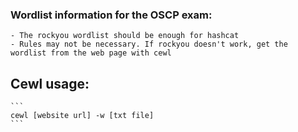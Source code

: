 ### Wordlist information for the OSCP exam: 
    - The rockyou wordlist should be enough for hashcat
    - Rules may not be necessary. If rockyou doesn't work, get the wordlist from the web page with cewl

## Cewl usage:
    ```
    cewl [website url] -w [txt file] 
    ```
